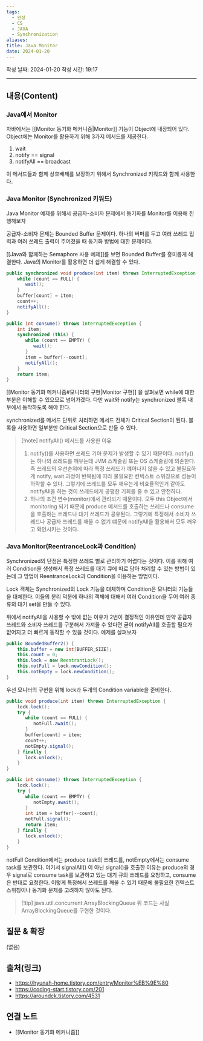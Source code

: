 ```yaml
---
tags:
  - 완성
  - CS
  - JAVA
  - Synchronization
aliases: 
title: Java Monitor
date: 2024-01-20
---
```

작성 날짜: 2024-01-20
작성 시간: 19:17


----
## 내용(Content)
### Java에서 Monitor
자바에서는 [[Monitor 동기화 메커니즘|Monitor]] 기능이 Object에 내장되어 있다. Object에는 Monitor를 활용하기 위해 3가지 메서드를 제공한다.

1. wait
2. notify == signal
3. notifyAll == broadcast

이 메서드들과 함께 상호배제를 보장하기 위해서 Synchronized 키워드와 함께 사용한다.

### Java Monitor (Synchronized 키워드)
Java Monitor 예제를 위해서 공급자-소비자 문제에서 동기화를 Monitor를 이용해 진행해보자

공급자-소비자 문제는 Bounded Buffer 문제이다. 하나의 버퍼를 두고 여러 쓰레드 입력과 여러 쓰레드 출력이 주어졌을 때 동기화 방법에 대한 문제이다.

[[Java와 함께하는 Semaphore 사용 예제]]를 보면 Bounded Buffer를 흥미롭게 해결한다. Java의 Monitor를 활용하면 더 쉽게 해결할 수 있다.


```java
public synchronized void produce(int item) throws InterruptedException {  
    while (count == FULL) {  
       wait();  
    }  
    buffer[count] = item;  
    count++;  
    notifyAll();  
}
```

```java
public int consume() throws InterruptedException {  
    int item;  
    synchronized (this) {  
       while (count == EMPTY) {  
          wait();  
       }  
       item = buffer[--count];  
       notifyAll();  
    }  
    return item;  
}
```

[[Monitor 동기화 메커니즘#모니터의 구현|Monitor 구현]] 을 살펴보면 while에 대한 부분은 이해할 수 있으므로 넘어가겠다. 다만 wait와 notify는 synchronized 블록 내부에서 동작하도록 해야 한다.

synchronized를 메서드 단위로 처리하면 메서드 전체가 Critical Section이 된다. 블록을 사용하면 일부분만 Critical Section으로 만들 수 있다.


>[!note] notifyAll() 메서드를 사용한 이유
> 1. notify()를 사용하면 쓰레드 기아 문제가 발생할 수 있기 때문이다. notify()는 하나의 쓰레드를 꺠우는데 JVM 스케줄링 또는 OS 스케줄링에 의존한다. 즉 쓰레드의 우선순위에 따라 특정 쓰레드가 꺠어나지 않을 수 있고 불필요하게 notify, wait 과정이 반복됨에 따라 불필요한 컨텍스트 스위칭으로 성능이 하락할 수 있다. 그렇기에 쓰레드를 모두 깨우는게 비효율적인거 같아도 notifyAll을 하는 것이 쓰레드에게 공평한 기회를 줄 수 있고 안전하다.
> 2. 하나의 조건 변수(monitor)에서 관리되기 때문이다. 모두 this Object에서 monitoring 되기 때문에 produce 메서드를 호출하는 쓰레드나 consume을 호출하는 쓰레드나 대기 쓰레드가 공유된다. 그렇기에 특정해서 소비자 쓰레드나 공급자 쓰레드를 깨울 수 없기 떄문에 notifyAll을 활용해서 모두 깨우고 확인시키는 것이다.

### Java Monitor(ReentranceLock과 Condition)
Synchronized의 단점은 특정한 쓰레드 별로 관리하기 어렵다는 것이다. 이를 위해 여러 Condition을 생성해서 특정 쓰레드를 대기 큐에 따로 담아 처리할 수 있는 방법이 있는데 그 방법이 ReentranceLock과 Condition을 이용하는 방법이다.

Lock 객체는 Synchronized의 Lock 기능을 대체하며 Condition은 모니터의 기능들을 대체한다. 이들의 분리 덕분에 하나의 객체에 대해서 여러 Condition을 두어  여러 종류의 대기 set을 만들 수 있다.

위에서 notifyAll을 사용할 수 밖에 없는 이유가 2번이 결정적인 이유인데 만약 공급자 쓰레드와 소비자 쓰레드를 구분해서 가져올 수 있다면 굳이 notifyAll를 호출할 필요가 없어지고 더 빠르게 동작할 수 있을 것이다. 예제를 살펴보자

```java
public BoundedBuffer2() {  
    this.buffer = new int[BUFFER_SIZE];  
    this.count = 0;  
    this.lock = new ReentrantLock();  
    this.notFull = lock.newCondition();  
    this.notEmpty = lock.newCondition();  
}
```

우선 모니터의 구현을 위해 lock과 두개의 Condition variable을 준비한다.
```java
public void produce(int item) throws InterruptedException {  
    lock.lock();  
    try {  
       while (count == FULL) {  
          notFull.await();  
       }  
       buffer[count] = item;  
       count++;  
       notEmpty.signal();  
    } finally {  
       lock.unlock();  
    }  
}
```


```java
public int consume() throws InterruptedException {  
    lock.lock();  
    try {  
       while (count == EMPTY) {  
          notEmpty.await();  
       }  
       int item = buffer[--count];  
       notFull.signal();  
       return item;  
    } finally {  
       lock.unlock();  
    }  
}
```

 notFull Condition에서는 produce task의 쓰레드를, notEmpty에서는 consume task를 보관한다. 여기서 signalAll() 이 아닌 signal()을 호출한 이유는 produce의 경우 signal로 consume task를 보관하고 있는 대기 큐의 쓰레드를 요청하고, consume은 반대로 요청한다. 이렇게 특정해서 쓰레드를 깨울 수 있기 때문에 불필요한 컨텍스트 스위칭이나 동기화 문제를 고려하지 않아도 된다.

>[!tip] java.util.concurrent.ArrayBlockingQueue 
>위 코드는 사실 ArrayBlockingQueue를 구현한 것이다. 

## 질문 & 확장

(없음)

## 출처(링크)
- https://hyunah-home.tistory.com/entry/Monitor%EB%9E%80
- https://coding-start.tistory.com/201
- https://aroundck.tistory.com/4531
## 연결 노트
- [[Monitor 동기화 메커니즘]]









